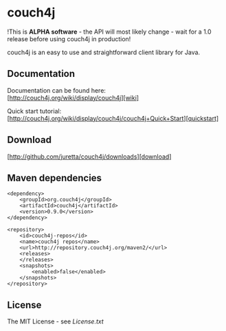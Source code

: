 couch4j
=======

!This is **ALPHA software** - the API will most likely change - wait for a 1.0 release before using couch4j in production!

couch4j is an easy to use and straightforward client library for Java.

Documentation
-------------

Documentation can be found here:  
[http://couch4j.org/wiki/display/couch4j][wiki]

Quick start tutorial:  
[http://couch4j.org/wiki/display/couch4j/couch4j+Quick+Start][quickstart]

Download
--------

[http://github.com/juretta/couch4j/downloads][download]


Maven dependencies
------------------

	<dependency>
    	<groupId>org.couch4j</groupId>
    	<artifactId>couch4j</artifactId>
    	<version>0.9.0</version>
	</dependency>
	
	<repository>
	    <id>couch4j-repos</id>
	    <name>couch4j repos</name>
	    <url>http://repository.couch4j.org/maven2/</url>
	    <releases>
	    </releases>
	    <snapshots>
	        <enabled>false</enabled>
	    </snapshots>
	</repository>
	
License
-------

The MIT License - see *License.txt*


[wiki]: http://couch4j.org/wiki/display/couch4j  "couch4j documentation"
[quickstart]: http://couch4j.org/wiki/display/couch4j/couch4j+Quick+Start "5 minute quickstart"
[download]: http://github.com/juretta/couch4j/downloads "Downloads"